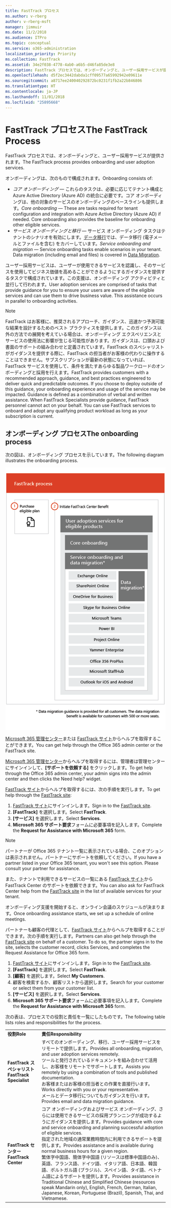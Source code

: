 ```yaml
---
title: FastTrack プロセス
ms.author: v-rberg
author: v-rberg-msft
manager: jimmuir
ms.date: 11/2/2018
ms.audience: ITPro
ms.topic: conceptual
ms.service: o365-administration
localization_priority: Priority
ms.collection: FastTrack
ms.assetid: 34e2f038-4778-4ab0-a6b5-d46fa85de3e8
description: FastTrack プロセスでは、オンボーディングと、ユーザー採用サービスが提供されます。
ms.openlocfilehash: d5f2ec3442dabda1cff09577a65992942e09611e
ms.sourcegitcommit: a8717ee240040292872bc0231f1fb2a22b846806
ms.translationtype: HT
ms.contentlocale: ja-JP
ms.lasthandoff: 11/01/2018
ms.locfileid: "25895668"
---
```

# <a name="the-fasttrack-process"></a><span data-ttu-id="8d1a9-103">FastTrack プロセス</span><span class="sxs-lookup"><span data-stu-id="8d1a9-103">The FastTrack Process</span></span>

<span data-ttu-id="8d1a9-104">FastTrack プロセスでは、オンボーディングと、ユーザー採用サービスが提供されます。</span><span class="sxs-lookup"><span data-stu-id="8d1a9-104">The FastTrack process provides onboarding and user adoption services.</span></span> 
  
<span data-ttu-id="8d1a9-105">オンボーディングは、次のもので構成されます。</span><span class="sxs-lookup"><span data-stu-id="8d1a9-105">Onboarding consists of:</span></span>
  
- <span data-ttu-id="8d1a9-p101">*コア オンボーディング* — これらのタスクは、必要に応じてテナント構成と Azure Active Directory (Azure AD) の統合に必要です。コア オンボーディングは、他の対象のサービスのオンボーディングのベースラインも提供します。</span><span class="sxs-lookup"><span data-stu-id="8d1a9-p101">*Core onboarding* — These are tasks required for tenant configuration and integration with Azure Active Directory (Azure AD) if needed. Core onboarding also provides the baseline for onboarding other eligible services.</span></span> 
- <span data-ttu-id="8d1a9-p102">*サービス オンボーディングと移行* — サービス オンボーディング タスクはテナントのシナリオを有効にします。[データ移行](O365-data-migration.md)では、データ移行 (電子メールとファイルを含む) をカバーしています。</span><span class="sxs-lookup"><span data-stu-id="8d1a9-p102">*Service onboarding and migration* — Service onboarding tasks enable scenarios in your tenant. Data migration (including email and files) is covered in [Data Migration](O365-data-migration.md).</span></span> 
    
<span data-ttu-id="8d1a9-p103">ユーザー採用サービスは、ユーザーが使用できるサービスを認識し、そのサービスを使用してビジネス価値を高めることができるようにするガイダンスを提供するタスクで構成されています。この支援は、オンボーディング アクティビティと並行して行われます。</span><span class="sxs-lookup"><span data-stu-id="8d1a9-p103">User adoption services are comprised of tasks that provide guidance for you to ensure your users are aware of the eligible services and can use them to drive business value. This assistance occurs in parallel to onboarding activities.</span></span>
  
> [!NOTE]
> <span data-ttu-id="8d1a9-p104">FastTrack はお客様に、推奨されるアプローチ、ガイダンス、迅速かつ予測可能な結果を設計するためのベスト プラクティスを提供します。このガイダンス以外の方法での展開を考えている場合は、オンボーディング エクスペリエンスとサービスの使用法に影響が生じる可能性があります。ガイダンスは、口頭および書面のサポートの組み合わせと定義されています。FastTrack のスペシャリストがガイダンスを提供する際に、FastTrack の担当者がお客様の代わりに操作することはできません。サブスクリプションが最新の状態になっていれば、FastTrack サービスを使用して、条件を満たすあらゆる製品ワークロードのオンボーディングと採用を行えます。</span><span class="sxs-lookup"><span data-stu-id="8d1a9-p104">FastTrack provides customers with a recommended approach, guidance, and best practices engineered to deliver quick and predictable outcomes. If you choose to deploy outside of this guidance, your onboarding experience and usage of the service may be impacted. Guidance is defined as a combination of verbal and written assistance. When FastTrack Specialists provide guidance, FastTrack personnel cannot act on your behalf. You can use FastTrack services to onboard and adopt any qualifying product workload as long as your subscription is current.</span></span> 
  
## <a name="the-onboarding-process"></a><span data-ttu-id="8d1a9-117">オンボーディング プロセス</span><span class="sxs-lookup"><span data-stu-id="8d1a9-117">The onboarding process</span></span>

<span data-ttu-id="8d1a9-118">次の図は、オンボーディング プロセスを示しています。</span><span class="sxs-lookup"><span data-stu-id="8d1a9-118">The following diagram illustrates the onboarding process.</span></span>
  
![オンボーディング特典を利用する場合のタイムライン](media/O365-Onboarding-Timeline.png)
  
<span data-ttu-id="8d1a9-120">[Microsoft 365 管理センター](https://go.microsoft.com/fwlink/?linkid=2032704)または [FastTrack サイト](https://go.microsoft.com/fwlink/?linkid=780698)からヘルプを取得することができます。</span><span class="sxs-lookup"><span data-stu-id="8d1a9-120">You can get help through the Office 365 admin center or the FastTrack site.</span></span> 

<span data-ttu-id="8d1a9-121">[Microsoft 365 管理センター](https://go.microsoft.com/fwlink/?linkid=2032704)からヘルプを取得するには、管理者は管理センターにサインインして、**[サポートを依頼する]** をクリックします。</span><span class="sxs-lookup"><span data-stu-id="8d1a9-121">To get help through the Office 365 admin center, your admin signs into the admin center and then clicks the Need help? widget.</span></span> 

<span data-ttu-id="8d1a9-122">[FastTrack サイト](https://go.microsoft.com/fwlink/?linkid=780698)からヘルプを取得するには、次の手順を実行します。</span><span class="sxs-lookup"><span data-stu-id="8d1a9-122">To get help through the [FastTrack site](https://go.microsoft.com/fwlink/?linkid=780698):</span></span> 
1.  <span data-ttu-id="8d1a9-123">[FastTrack サイト](https://go.microsoft.com/fwlink/?linkid=780698)にサインインします。</span><span class="sxs-lookup"><span data-stu-id="8d1a9-123">Sign in to the [FastTrack site](https://go.microsoft.com/fwlink/?linkid=780698).</span></span> 
2.  <span data-ttu-id="8d1a9-124">**[FastTrack]** を選択します。</span><span class="sxs-lookup"><span data-stu-id="8d1a9-124">Select **FastTrack**.</span></span>
3.  <span data-ttu-id="8d1a9-125">**[サービス]** を選択します。</span><span class="sxs-lookup"><span data-stu-id="8d1a9-125">Select **Services**.</span></span>
4.  <span data-ttu-id="8d1a9-126">**Microsoft 365 サポート要求**フォームに必要事項を記入します。</span><span class="sxs-lookup"><span data-stu-id="8d1a9-126">Complete the **Request for Assistance with Microsoft 365** form.</span></span> 
> [!NOTE]
>  <span data-ttu-id="8d1a9-p105">パートナーが Office 365 テナント一覧に表示されている場合、このオプションは表示されません。パートナーにサポートを依頼してください。</span><span class="sxs-lookup"><span data-stu-id="8d1a9-p105">If you have a partner listed in your Office 365 tenant, you won't see this option. Please consult your partner for assistance.</span></span> 
  
 <span data-ttu-id="8d1a9-129">また、テナントで利用できるサービスの一覧にある [FastTrack サイト](https://go.microsoft.com/fwlink/?linkid=780698)から FastTrack Center のサポートを依頼できます。</span><span class="sxs-lookup"><span data-stu-id="8d1a9-129">You can also ask for FastTrack Center help from the [FastTrack site](https://go.microsoft.com/fwlink/?linkid=780698) in the list of available services for your tenant.</span></span> 
    
 <span data-ttu-id="8d1a9-130">オンボーディング支援を開始すると、オンライン会議のスケジュールが決まります。</span><span class="sxs-lookup"><span data-stu-id="8d1a9-130">Once onboarding assistance starts, we set up a schedule of online meetings.</span></span>
    
<span data-ttu-id="8d1a9-p106">パートナーも顧客の代理として、[FastTrack サイト](https://go.microsoft.com/fwlink/?linkid=780698)からヘルプを取得することができます。次の手順を実行します。</span><span class="sxs-lookup"><span data-stu-id="8d1a9-p106">Partners can also get help through the [FastTrack site](https://go.microsoft.com/fwlink/?linkid=780698) on behalf of a customer. To do so, the partner signs in to the site, selects the customer record, clicks Services, and completes the Request Assistance for Office 365 form.</span></span>
1.  <span data-ttu-id="8d1a9-133">[FastTrack サイト](https://go.microsoft.com/fwlink/?linkid=780698)にサインインします。</span><span class="sxs-lookup"><span data-stu-id="8d1a9-133">Sign in to the [FastTrack site](https://go.microsoft.com/fwlink/?linkid=780698).</span></span> 
2.  <span data-ttu-id="8d1a9-134">**[FastTrack]** を選択します。</span><span class="sxs-lookup"><span data-stu-id="8d1a9-134">Select **FastTrack**.</span></span>
3.  <span data-ttu-id="8d1a9-135">**[顧客]** を選択します。</span><span class="sxs-lookup"><span data-stu-id="8d1a9-135">Select **My Customers**.</span></span>
4.  <span data-ttu-id="8d1a9-136">顧客を検索するか、顧客リストから選択します。</span><span class="sxs-lookup"><span data-stu-id="8d1a9-136">Search for your customer or select them from your customer list.</span></span>
5.  <span data-ttu-id="8d1a9-137">**[サービス]** を選択します。</span><span class="sxs-lookup"><span data-stu-id="8d1a9-137">Select **Services**.</span></span>
6.  <span data-ttu-id="8d1a9-138">**Microsoft 365 サポート要求**フォームに必要事項を記入します。</span><span class="sxs-lookup"><span data-stu-id="8d1a9-138">Complete the **Request for Assistance with Microsoft 365** form.</span></span> 

<span data-ttu-id="8d1a9-139">次の表は、プロセスでの役割と責任を一覧にしたものです。</span><span class="sxs-lookup"><span data-stu-id="8d1a9-139">The following table lists roles and responsibilities for the process.</span></span>
    
|||
|:-----|:-----|
|<span data-ttu-id="8d1a9-140">**役割**</span><span class="sxs-lookup"><span data-stu-id="8d1a9-140">**Role**</span></span> <br/> |<span data-ttu-id="8d1a9-141">**責任**</span><span class="sxs-lookup"><span data-stu-id="8d1a9-141">**Responsibility**</span></span> <br/> |
|<span data-ttu-id="8d1a9-142">**FastTrack スペシャリスト**</span><span class="sxs-lookup"><span data-stu-id="8d1a9-142">**FastTrack Specialist**</span></span> <br/> |<span data-ttu-id="8d1a9-143">すべてのオンボーディング、移行、ユーザー採用サービスをリモートで提供します。</span><span class="sxs-lookup"><span data-stu-id="8d1a9-143">Provides all onboarding, migration, and user adoption services remotely.</span></span>  <br/> <span data-ttu-id="8d1a9-144">ツールと発行されているドキュメントを組み合わせて活用し、お客様をリモートでサポートします。</span><span class="sxs-lookup"><span data-stu-id="8d1a9-144">Assists you remotely by using a combination of tools and published documentation.</span></span> <br/> <span data-ttu-id="8d1a9-145">お客様またはお客様の担当者との作業を直接行います。</span><span class="sxs-lookup"><span data-stu-id="8d1a9-145">Works directly with you or your representative.</span></span> <br/> <span data-ttu-id="8d1a9-146">メールとデータ移行についてもガイダンスを行います。</span><span class="sxs-lookup"><span data-stu-id="8d1a9-146">Provides email and data migration guidance.</span></span>|
|<span data-ttu-id="8d1a9-147">**FastTrack センター**</span><span class="sxs-lookup"><span data-stu-id="8d1a9-147">**FastTrack Center**</span></span>  <br/> |<span data-ttu-id="8d1a9-148">コア オンボーディングおよびサービス オンボーディング、さらには使用できるサービスの採用プランニングが成功するようにガイダンスを提供します。</span><span class="sxs-lookup"><span data-stu-id="8d1a9-148">Provides guidance with core and service onboarding and planning successful adoption of eligible services.</span></span>  <br/> <span data-ttu-id="8d1a9-149">指定された地域の通常業務時間内に利用できるサポートを提供します。</span><span class="sxs-lookup"><span data-stu-id="8d1a9-149">Provides assistance and is available during normal business hours for a given region.</span></span> <br/> <span data-ttu-id="8d1a9-150">繁体字中国語、簡体字中国語 (リソースは標準中国語のみ)、英語、フランス語、ドイツ語、イタリア語、日本語、韓国語、ポルトガル語 (ブラジル)、スペイン語、タイ語、ベトナム語によるサポートを提供します。</span><span class="sxs-lookup"><span data-stu-id="8d1a9-150">Provides assistance in Traditional Chinese and Simplified Chinese (resources speak Mandarin only), English, French, German, Italian, Japanese, Korean, Portuguese (Brazil), Spanish, Thai, and Vietnamese.</span></span>|


  


